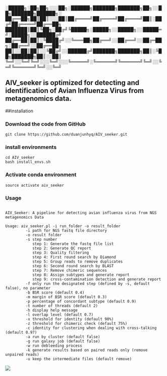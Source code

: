 ░█████╗░██╗██╗░░░██╗░██████╗███████╗███████╗██╗░░██╗███████╗██████╗░
██╔══██╗██║██║░░░██║██╔════╝██╔════╝██╔════╝██║░██╔╝██╔════╝██╔══██╗
███████║██║╚██╗░██╔╝╚█████╗░█████╗░░█████╗░░█████═╝░█████╗░░██████╔╝
██╔══██║██║░╚████╔╝░░╚═══██╗██╔══╝░░██╔══╝░░██╔═██╗░██╔══╝░░██╔══██╗
██║░░██║██║░░╚██╔╝░░██████╔╝███████╗███████╗██║░╚██╗███████╗██║░░██║
╚═╝░░╚═╝╚═╝░░░╚═╝░░░╚═════╝░╚══════╝╚══════╝╚═╝░░╚═╝╚══════╝╚═╝░░╚═╝ 

## AIV_seeker is optimized for detecting and identification of Avian Influenza Virus from metagenomics data.


##installation


### Download the code from GitHub

```
git clone https://github.com/duanjunhyq/AIV_seeker.git

```

### install environments 

```
cd AIV_seeker
bash install_envs.sh

```

### Activate conda environment 

```
source activate aiv_seeker

```


### Usage

```

AIV_Seeker: A pipeline for detecting avian influenza virus from NGS metagenomics Data

Usage: aiv_seeker.pl -i run_folder -o result_folder
         -i path for NGS fastq file directory
         -o result folder
         -s step number
            step 1: Generate the fastq file list
            step 2: Generate QC report
            step 3: Quality filtering
            step 4: First round search by Diamond
            step 5: Group reads to remove duplicates
            step 6: Second round search by BLAST
            step 7: Remove chimeric sequences
            step 8: Assign subtypes and generate report
            step 9: cross-contamination detection and generate report
         -f only run the designated step (defined by -s, default false), no parameter
         -b BSR score (default 0.4)
         -m margin of BSR score (default 0.3)
         -p percentage of concordant subtype (default 0.9)
         -t number of threads (default 2)
         -h display help message
         -l overlap level (default 0.7)
         -x threshold for identity (default 90%)
         -z threshold for chimeric check (default 75%)
         -c identity for clustering when dealing with cross-talking (default 0.97)
         -a run by cluster (default false)
         -g run galaxy job (default false)
         -w run debleeding process
         -k generate results based on paired reads only (remove unpaired reads)
         -u keep the intermediate files (default remove)

```

<img src="https://github.com/duanjunhyq/AIV_seeker/blob/master/img/subtype.jpg">
